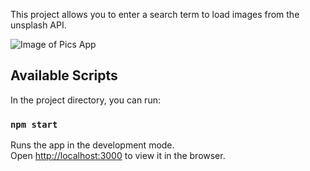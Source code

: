 This project allows you to enter a search term to load images from the unsplash API.

![Image of Pics App](https://ibb.co/h9Vv6hS)

## Available Scripts

In the project directory, you can run:

### `npm start`

Runs the app in the development mode.<br />
Open [http://localhost:3000](http://localhost:3000) to view it in the browser.

